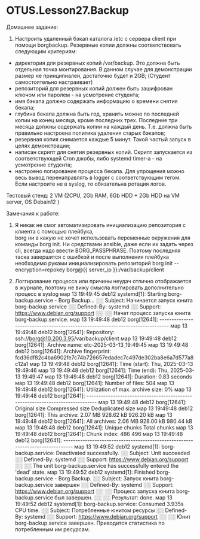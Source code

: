# OTUS.Lesson27.Backup

Домашнее задание:
1) Настроить удаленный бэкап каталога /etc c сервера client при помощи borgbackup. Резервные копии должны соответствовать следующим критериям:  
- директория для резервных копий /var/backup. Это должна быть отдельная точка монтирования. В данном случае для демонстрации размер не принципиален, достаточно будет и 2GB; (Студент самостоятельно настраивает)  
- репозиторий для резервных копий должен быть зашифрован ключом или паролем - на усмотрение студента;  
- имя бэкапа должно содержать информацию о времени снятия бекапа;  
- глубина бекапа должна быть год, хранить можно по последней копии на конец месяца, кроме последних трех. Последние три месяца должны содержать копии на каждый день. Т.е. должна быть правильно настроена политика удаления старых бэкапов;  
- резервная копия снимается каждые 5 минут. Такой частый запуск в целях демонстрации;  
- написан скрипт для снятия резервных копий. Скрипт запускается из соответствующей Cron джобы, либо systemd timer-а - на усмотрение студента;  
- настроено логирование процесса бекапа. Для упрощения можно весь вывод перенаправлять в logger с соответствующим тегом. Если настроите не в syslog, то обязательна ротация логов.

Тестовый стенд:
 2 VM (2CPU, 2Gb RAM, 6Gb HDD + 2Gb HDD на VM server, OS Debain12 )

Замечания к работе:
1) Я никак не смог автоматизировать инициализацию репозитория с клиента с помощью плейбука,   
borg ни в какую не хочет использовать переменные окружения для команды borg init. Ни средствами ansible, даже если их задать через cli, всегда надо ввести BORG_PASSPHRASE.
Поэтому последняя таска завершится с ошибкой и после выполнения плейбука необходимо руками инициализировать репозиторий 
    borg init --encryption=repokey borg@{{ server_ip }}:/var/backup/client


2) Логгирование процесса или причины неудач отлично отображается в журнале, поэтому не вижу смысла логгировать дополнительно процесс в syslog
мар 13 19:49:45 deb12 systemd[1]: Starting borg-backup.service - Borg Backup...
░░ Subject: Начинается запуск юнита borg-backup.service
░░ Defined-By: systemd
░░ Support: https://www.debian.org/support
░░ 
░░ Начат процесс запуска юнита borg-backup.service.
мар 13 19:49:48 deb12 borg[12641]: ------------------------------------------------------------------------------
мар 13 19:49:48 deb12 borg[12641]: Repository: ssh://borg@10.200.3.95/var/backup/client
мар 13 19:49:48 deb12 borg[12641]: Archive name: etc-2025-03-13_19:49:45
мар 13 19:49:48 deb12 borg[12641]: Archive fingerprint: fcd36df82c4ba6902fe7c74b726657edadec7c497de302ba8e6a7d577a8c12a1
мар 13 19:49:48 deb12 borg[12641]: Time (start): Thu, 2025-03-13 19:49:46
мар 13 19:49:48 deb12 borg[12641]: Time (end):   Thu, 2025-03-13 19:49:47
мар 13 19:49:48 deb12 borg[12641]: Duration: 0.83 seconds
мар 13 19:49:48 deb12 borg[12641]: Number of files: 504
мар 13 19:49:48 deb12 borg[12641]: Utilization of max. archive size: 0%
мар 13 19:49:48 deb12 borg[12641]: ------------------------------------------------------------------------------
мар 13 19:49:48 deb12 borg[12641]:                        Original size      Compressed size    Deduplicated size
мар 13 19:49:48 deb12 borg[12641]: This archive:                2.07 MB            928.62 kB            926.20 kB
мар 13 19:49:48 deb12 borg[12641]: All archives:                2.06 MB            928.00 kB            980.44 kB
мар 13 19:49:48 deb12 borg[12641]:                        Unique chunks         Total chunks
мар 13 19:49:48 deb12 borg[12641]: Chunk index:                     486                  496
мар 13 19:49:48 deb12 borg[12641]: ------------------------------------------------------------------------------
мар 13 19:49:52 deb12 systemd[1]: borg-backup.service: Deactivated successfully.
░░ Subject: Unit succeeded
░░ Defined-By: systemd
░░ Support: https://www.debian.org/support
░░ 
░░ The unit borg-backup.service has successfully entered the 'dead' state.
мар 13 19:49:52 deb12 systemd[1]: Finished borg-backup.service - Borg Backup.
░░ Subject: Запуск юнита borg-backup.service завершен
░░ Defined-By: systemd
░░ Support: https://www.debian.org/support
░░ 
░░ Процесс запуска юнита borg-backup.service был завершен.
░░ 
░░ Результат: done.
мар 13 19:49:52 deb12 systemd[1]: borg-backup.service: Consumed 3.935s CPU time.
░░ Subject: Потребленные юнитом ресурсы
░░ Defined-By: systemd
░░ Support: https://www.debian.org/support
░░ 
░░ Юнит borg-backup.service завершен. Приводится статистика по потребленным им ресурсам.
